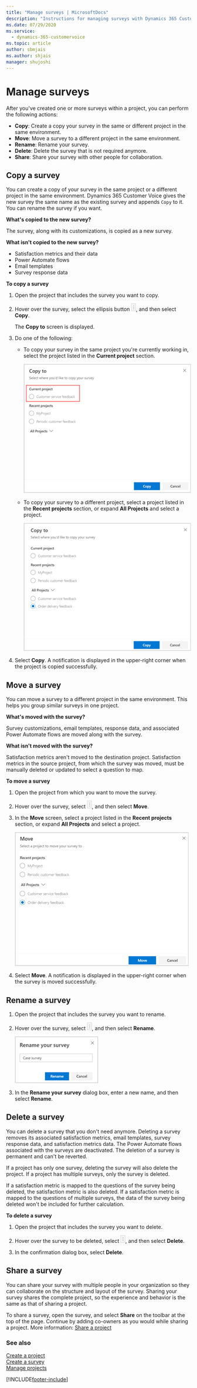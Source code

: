 ```yaml
---
title: "Manage surveys | MicrosoftDocs"
description: "Instructions for managing surveys with Dynamics 365 Customer Voice"
ms.date: 07/29/2020
ms.service: 
  - dynamics-365-customervoice
ms.topic: article
author: sbmjais
ms.author: shjais
manager: shujoshi
---
```


# Manage surveys

After you've created one or more surveys within a project, you can perform the following actions:

- **Copy**: Create a copy your survey in the same or different project in the same environment.
- **Move**: Move a survey to a different project in the same environment.
- **Rename**: Rename your survey.
- **Delete**: Delete the survey that is not required anymore.
- **Share**: Share your survey with other people for collaboration.

## Copy a survey

You can create a copy of your survey in the same project or a different project in the same environment. Dynamics 365 Customer Voice gives the new survey the same name as the existing survey and appends `Copy` to it. You can rename the survey if you want.

**What's copied to the new survey?**

The survey, along with its customizations, is copied as a new survey. 

**What isn't copied to the new survey?**

- Satisfaction metrics and their data
- Power Automate flows
- Email templates
- Survey response data

**To copy a survey**

1. Open the project that includes the survey you want to copy.

2. Hover over the survey, select the ellipsis button ![Survey options](media/project-options.png "Survey options"), and then select **Copy**.

    The **Copy to** screen is displayed.

3. Do one of the following:

   - To copy your survey in the same project you're currently working in, select the project listed in the **Current project** section.

     ![Copy your survey in the same project](media/copy-survey-current.png "Copy your survey in the same project")

   - To copy your survey to a different project, select a project listed in the **Recent projects** section, or expand **All Projects** and select a project.

     ![Copy your survey to a different project](media/copy-survey-other.png "Copy your survey to a different project")

4. Select **Copy**. A notification is displayed in the upper-right corner when the project is copied successfully.

## Move a survey

You can move a survey to a different project in the same environment. This helps you group similar surveys in one project.

**What's moved with the survey?**

Survey customizations, email templates, response data, and associated Power Automate flows are moved along with the survey. 

**What isn't moved with the survey?**

Satisfaction metrics aren't moved to the destination project. Satisfaction metrics in the source project, from which the survey was moved, must be manually deleted or updated to select a question to map.

**To move a survey**

1. Open the project from which you want to move the survey.

2. Hover over the survey, select ![Survey options](media/project-options.png "Survey options"), and then select **Move**.

3. In the **Move** screen, select a project listed in the **Recent projects** section, or expand **All Projects** and select a project.

    ![Move your survey to a different project](media/move-survey.png "Move your survey to a different project")

4. Select **Move**. A notification is displayed in the upper-right corner when the survey is moved successfully.

## Rename a survey

1. Open the project that includes the survey you want to rename.

2. Hover over the survey, select ![Survey options](media/project-options.png "Survey options"), and then select **Rename**.

    ![Rename your survey](media/rename-survey.png "Rename your survey")

3. In the **Rename your survey** dialog box, enter a new name, and then select **Rename**.

## Delete a survey

You can delete a survey that you don't need anymore. Deleting a survey removes its associated satisfaction metrics, email templates, survey response data, and satisfaction metrics data. The Power Automate flows associated with the surveys are deactivated. The deletion of a survey is permanent and can't be reverted.

If a project has only one survey, deleting the survey will also delete the project. If a project has multiple surveys, only the survey is deleted.

If a satisfaction metric is mapped to the questions of the survey being deleted, the satisfaction metric is also deleted. If a satisfaction metric is mapped to the questions of multiple surveys, the data of the survey being deleted won't be included for further calculation.

**To delete a survey**

1. Open the project that includes the survey you want to delete.

2. Hover over the survey to be deleted, select ![Survey options](media/project-options.png "Survey options"), and then select **Delete**.

3. In the confirmation dialog box, select **Delete**.

## Share a survey

You can share your survey with multiple people in your organization so they can collaborate on the structure and layout of the survey. Sharing your survey shares the complete project, so the experience and behavior is the same as that of sharing a project.

To share a survey, open the survey, and select **Share** on the toolbar at the top of the page. Continue by adding co-owners as you would while sharing a project. More information: [Share a project](manage-projects.md#share-a-project)

### See also

[Create a project](create-project.md)<br>
[Create a survey](create-survey.md)<br>
[Manage projects](manage-projects.md)

[!INCLUDE[footer-include](includes/footer-banner.md)]